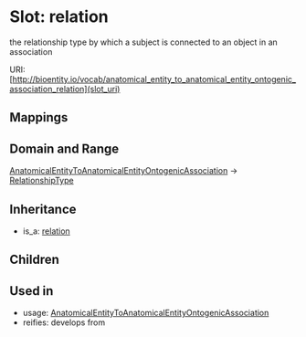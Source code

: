 # Slot: relation


the relationship type by which a subject is connected to an object in an association

URI: [http://bioentity.io/vocab/anatomical_entity_to_anatomical_entity_ontogenic_association_relation](slot_uri)
## Mappings

## Domain and Range

[AnatomicalEntityToAnatomicalEntityOntogenicAssociation](AnatomicalEntityToAnatomicalEntityOntogenicAssociation.md) -> [RelationshipType](RelationshipType.md)
## Inheritance

 *  is_a: [relation](relation.md)
## Children

## Used in

 *  usage: [AnatomicalEntityToAnatomicalEntityOntogenicAssociation](AnatomicalEntityToAnatomicalEntityOntogenicAssociation.md)
 *  reifies: develops from
